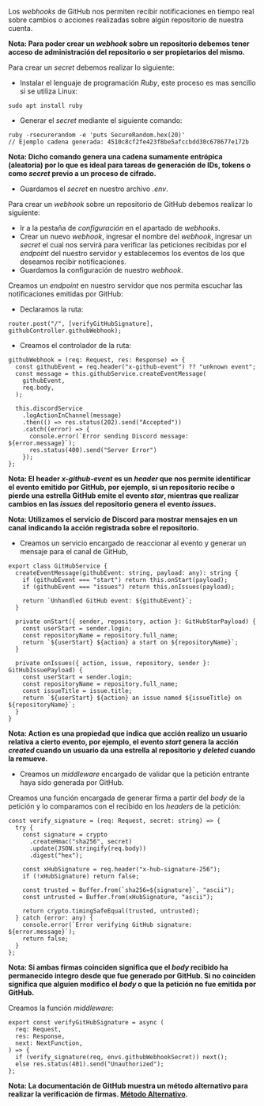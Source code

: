 Los *webhooks* de GitHub nos permiten recibir notificaciones en tiempo real sobre cambios o acciones realizadas sobre algún repositorio de nuestra cuenta.

**Nota: Para poder crear un *webhook* sobre un repositorio debemos tener acceso de administración del repositorio o ser propietarios del mismo.**

Para crear un *secret* debemos realizar lo siguiente:

- Instalar el lenguaje de programación *Ruby*, este proceso es mas sencillo si se utiliza Linux:

```
sudo apt install ruby
```

- Generar el *secret* mediante el siguiente comando:

```
ruby -rsecurerandom -e 'puts SecureRandom.hex(20)'
// Ejemplo cadena generada: 4510c8cf2fe423f8be5afccbdd30c678677e172b
```

**Nota: Dicho comando genera una cadena sumamente entrópica (aleatoria) por lo que es ideal para tareas de generación de IDs, tokens o como *secret* previo a un proceso de cifrado.**

- Guardamos el *secret* en nuestro archivo *.env*.

Para crear un *webhook* sobre un repositorio de GitHub debemos realizar lo siguiente:

- Ir a la pestaña de *configuración* en el apartado de *webhooks*.
- Crear un nuevo *webhook*, ingresar el nombre del *webhook*, ingresar un *secret* el cual nos servirá para verificar las peticiones recibidas por el *endpoint* del nuestro servidor y establecemos los eventos de los que deseamos recibir notificaciones.
- Guardamos la configuración de nuestro *webhook*.

Creamos un *endpoint* en nuestro servidor que nos permita escuchar las notificaciones emitidas por GitHub:

- Declaramos la ruta:

```
router.post("/", [verifyGitHubSignature], githubController.githubWebhook);
```

- Creamos el controlador de la ruta:

```
githubWebhook = (req: Request, res: Response) => {
  const githubEvent = req.header("x-github-event") ?? "unknown event";
  const message = this.githubService.createEventMessage(
    githubEvent,
    req.body,
  );

  this.discordService
    .logActionInChannel(message)
    .then(() => res.status(202).send("Accepted"))
    .catch((error) => {
      console.error(`Error sending Discord message: ${error.message}`);
      res.status(400).send("Server Error")
    });
};
```

**Nota: El header *x-github-event* es un *header* que nos permite identificar el evento emitido por GitHub, por ejemplo, si un repositorio recibe o pierde una estrella GitHub emite el evento *star*, mientras que realizar cambios en las *issues* del repositorio genera el evento *issues*.**

**Nota: Utilizamos el servicio de Discord para mostrar mensajes en un canal indicando la acción registrada sobre el repositorio.**

- Creamos un servicio encargado de reaccionar al evento y generar un mensaje para el canal de GitHub,

```
export class GitHubService {
  createEventMessage(githubEvent: string, payload: any): string {
    if (githubEvent === "start") return this.onStart(payload);
    if (githubEvent === "issues") return this.onIssues(payload);

    return `Unhandled GitHub event: ${githubEvent}`;
  }

  private onStart({ sender, repository, action }: GitHubStarPayload) {
    const userStart = sender.login;
    const repositoryName = repository.full_name;
    return `${userStart} ${action} a start on ${repositoryName}`;
  }

  private onIssues({ action, issue, repository, sender }: GitHubIssuePayload) {
    const userStart = sender.login;
    const repositoryName = repository.full_name;
    const issueTitle = issue.title;
    return `${userStart} ${action} an issue named ${issueTitle} on ${repositoryName}`;
  }
}
```

**Nota: Action es una propiedad que indica que acción realizo un usuario relativa a cierto evento, por ejemplo, el evento *start* genera la acción *created* cuando un usuario da una estrella al repositorio y *deleted* cuando la remueve.**

- Creamos un *middleware* encargado de validar que la petición entrante haya sido generada por GitHub.

Creamos una función encargada de generar firma a partir del *body* de la petición y lo comparamos con el recibido en los *headers* de la petición:

```
const verify_signature = (req: Request, secret: string) => {
  try {
    const signature = crypto
      .createHmac("sha256", secret)
      .update(JSON.stringify(req.body))
      .digest("hex");

    const xHubSignature = req.header("x-hub-signature-256");
    if (!xHubSignature) return false;

    const trusted = Buffer.from(`sha256=${signature}`, "ascii");
    const untrusted = Buffer.from(xHubSignature, "ascii");

    return crypto.timingSafeEqual(trusted, untrusted);
  } catch (error: any) {
    console.error(`Error verifying GitHub signature: ${error.message}`);
    return false;
  }
};
```

**Nota: Si ambas firmas coinciden significa que el *body* recibido ha permanecido integro desde que fue generado por GitHub. Si no coinciden significa que alguien modifico el *body* o que la petición no fue emitida por GitHub.**

Creamos la función *middleware*:

```
export const verifyGitHubSignature = async (
  req: Request,
  res: Response,
  next: NextFunction,
) => {
  if (verify_signature(req, envs.githubWebhookSecret)) next();
  else res.status(401).send("Unauthorized");
};
```

**Nota: La documentación de GitHub muestra un método alternativo para realizar la verificación de firmas. [Método Alternativo](https://docs.github.com/en/webhooks/using-webhooks/validating-webhook-deliveries#javascript-example).**

